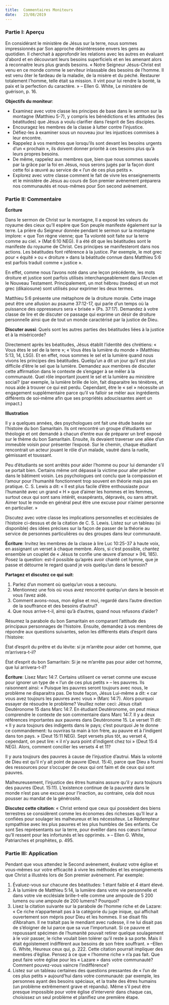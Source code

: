 ```yaml
---
title:  Commentaires Moniteurs
date:   23/08/2019
---
```


### Partie I: Aperçu

En considérant le ministère de Jésus sur la terre, nous sommes impressionnés par Son approche désintéressée envers les gens au quotidien. Il cherchait à approfondir les relations avec les autres en évaluant d’abord et en découvrant leurs besoins superficiels et en les amenant alors à reconnaitre leurs plus grands besoins. « Notre Seigneur Jésus-Christ est venu en ce monde comme le serviteur inlassable des besoins de l’homme. Il est venu ôter le fardeau de la maladie, de la misère et du péché. Restaurer totalement l’homme, telle était sa mission. Il vint pour lui rendre la bonté, la paix et la perfection du caractère. » – Ellen G. White, Le ministère de guérison, p. 16.

**Objectifs du moniteur**:

- Examinez avec votre classe les principes de base dans le sermon sur la montagne (Matthieu 5-7), y compris les bénédictions et les attitudes (les béatitudes) que Jésus a voulu clarifier dans l’esprit de Ses disciples.
- Encouragez les membres de la classe à lutter contre l’injustice.
- Défiez-les à examiner sous un nouveau jour les injustices commises à leur encontre.
- Rappelez à vos membres que lorsqu’ils sont devant les besoins urgents d’un « prochain », ils doivent donner priorité à ces besoins plus qu’à leurs propres besoins.
- De même, rappelez aux membres que, bien que nous sommes sauvés par la grâce par la foi en Jésus, nous serons jugés par la façon dont cette foi a œuvré au service de « l’un de ces plus petits ».
- Explorez avec votre classe comment le fait de vivre les enseignements et le ministère de Jésus au cours de Son premier avènement préparera nos communautés et nous-mêmes pour Son second avènement.

### Partie II: Commentaire

**Écriture**

Dans le sermon de Christ sur la montagne, Il a exposé les valeurs du royaume des cieux qu’Il espère que Son peuple manifeste également sur la terre. La prière du Seigneur donnée pendant le sermon sur la montagne implore: « que Ton règne vienne; que Ta volonté soit faite sur la terre comme au ciel. » (Mat 6:10 NEG). Il a été dit que les béatitudes sont le manifeste du royaume de Christ. Ces principes se manifesteront dans nos actions. Les béatitudes font référence à la justice. Par exemple, le mot grec pour « équité » ou « droiture » dans la béatitude connue dans Matthieu 5:6 est parfois traduit comme « justice ».

En effet, comme nous l’avons noté dans une leçon précédente, les mots droiture et justice sont parfois utilisés interchangeablement dans l’Ancien et le Nouveau Testament. Principalement, un mot hébreu (tsedeq) et un mot grec (dikaiosune) sont utilisés pour exprimer les deux termes.

Matthieu 5:6 présente une métaphore de la droiture morale. Cette image peut être une allusion au psaume 37:12-17, qui parle d’un temps où la puissance des oppresseurs sera « brisée » (Ps. 37:17). Demandez à votre classe de lire et de discuter ce passage qui exprime un désir de droiture personnelle ainsi que de tout un monde caractérisé par la justice de Dieu.

**Discuter aussi**: Quels sont les autres parties des béatitudes liées à la justice et à la miséricorde?

Directement après les béatitudes, Jésus établit l’identité des chrétiens: « Vous êtes le sel de la terre »; « Vous êtes la lumière du monde » (Matthieu 5:13, 14, LSG). Et en effet, nous sommes le sel et la lumière quand nous vivons les principes des béatitudes. Quelqu’un a dit un jour qu’il est plus difficile d’être le sel que la lumière. Demandez aux membres de discuter cette affirmation dans le contexte de s’engager à se mêler à la communauté. Quel rôle important jouent le sel et la lumière au ministère social? (par exemple, la lumière brille de loin, fait disparaitre les ténèbres, et nous aide à trouver ce qui est perdu. Cependant, être le « sel » nécessite un engagement supplémentaire parce qu’il va falloir se mêler aux ingrédients différents de soi-même afin que ses propriétés adoucissantes aient un impact.)

**Illustration**

Il y a quelques années, des psychologues ont fait une étude basée sur l’histoire du bon Samaritain. Ils ont rencontré un groupe d’étudiants en théologie et ont demandé à chacun d’entre eux de préparer un bref exposé sur le thème du bon Samaritain. Ensuite, ils devaient traverser une allée d’un immeuble voisin pour présenter l’exposé. Sur le chemin, chaque étudiant rencontrait un acteur jouant le rôle d’un malade, vautré dans la ruelle, gémissant et toussant.

Peu d’étudiants se sont arrêtés pour aider l’homme ou pour lui demander s’il se portait bien. Certains même ont dépassé la victime pour aller prêcher dans le bâtiment voisin. Les psychologues ont conclu que la compassion et l’amour pour l’humanité fonctionnent trop souvent en théorie mais pas en pratique. C. S. Lewis a dit: « Il est plus facile d’être enthousiaste pour l’humanité avec un grand « H » que d’aimer les hommes et les femmes, surtout ceux qui sont sans intérêt, exaspérants, dépravés, ou sans attrait. Aimer tout le monde en général peut être une excuse pour n’aimer personne en particulier. »

Discutez avec votre classe les implications personnelles et ecclésiales de l’histoire ci-dessus et de la citation de C. S. Lewis. Listez sur un tableau (si disponible) des idées précises sur la façon de passer de la théorie au service de personnes particulières ou des groupes dans leur communauté.

**Écriture**: Invitez les membres de la classe à lire Luc 10:25-37 à haute voix, en assignant un verset à chaque membre. Alors, si c’est possible, chantez ensemble un couplet de « Jésus te confie une œuvre d’amour » (HL 185). Posez la question: est-il possible qu’après avoir chanté cet hymne, que je passe et détourne le regard quand je vois quelqu’un dans le besoin?

**Partagez et discutez ce qui suit**:

1. Parlez d’un moment où quelqu’un vous a secouru.
2. Mentionnez une fois où vous avez rencontré quelqu’un dans le besoin et vous l’avez aidé.
3. Comment avons-nous, mon église et moi, regardé dans l’autre direction de la souffrance et des besoins d’autrui?
4. Que nous arrive-t-il, ainsi qu’à d’autres, quand nous refusons d’aider?

Résumez la parabole du bon Samaritain en comparant l’attitude des principaux personnages de l’histoire. Ensuite, demandez à vos membres de répondre aux questions suivantes, selon les différents états d’esprit dans l’histoire:

État d’esprit du prêtre et du lévite: si je m’arrête pour aider cet homme, que m’arrivera-t-il?

État d’esprit du bon Samaritain: Si je ne m’arrête pas pour aider cet homme, que lui arrivera-t-il?

**Écriture**: Lisez Marc 14:7. Certains utilisent ce verset comme une excuse pour ignorer un type de « l’un de ces plus petits » – les pauvres. Ils raisonnent ainsi: « Puisque les pauvres seront toujours avec nous, le problème ne disparaitra pas. De toute façon, Jésus Lui-même a dit: « car vous avez toujours les pauvres avec vous » (Marc 14:7). Alors pourquoi essayer de résoudre le problème? Veuillez noter ceci: Jésus citait Deutéronome 15 dans Marc 14:7. En étudiant Deutéronome, on peut mieux comprendre le contexte de son commentaire dans Marc 14:7. Il y a deux références importantes aux pauvres dans Deutéronome 15. Le verset 11 dit: « Il y aura toujours des indigents dans le pays; c’est pourquoi Je te donne ce commandement: tu ouvriras ta main à ton frère, au pauvre et à l’indigent dans ton pays. » (Deut 15:11 NEG). Sept versets plus tôt, au verset 4, cependant, on peut lire: « il n’y aura point d’indigent chez toi » (Deut 15:4 NEG). Alors, comment concilier les versets 4 et 11?

Il y aura toujours des pauvres à cause de l’injustice d’autrui. Mais la volonté de Dieu est qu’il n’y ait point de pauvre (Deut. 15:4), parce que Dieu a fourni des ressources pour s’occuper de ceux qui ont faim et de ceux qui sont pauvres.

Malheureusement, l’injustice des êtres humains assure qu’il y aura toujours des pauvres (Deut. 15:11). L’existence continue de la pauvreté dans le monde n’est pas une excuse pour l’inaction, au contraire, cela doit nous pousser au mandat de la générosité.

**Discutez cette citation**: « Christ entend que ceux qui possèdent des biens terrestres se considèrent comme les économes des richesses qu’Il leur a confiées pour soulager les malheureux et les nécessiteux. Le Rédempteur sympathise avec les plus pauvres et les plus humbles de Ses enfants. Ce sont Ses représentants sur la terre, pour éveiller dans nos cœurs l’amour qu’Il ressent pour les infortunés et les opprimés. » – Ellen G. White, Patriarches et prophètes, p. 495.

### Partie III: Application

Pendant que vous attendez le Second avènement, évaluez votre église et vous-mêmes sur votre efficacité à vivre les méthodes et les enseignements que Christ a illustrés lors de Son premier avènement. Par exemple:

1. Évaluez-vous sur chacune des béatitudes: 1 étant faible et 4 étant élevé.
2. À la lumière de Matthieu 5:14, la lumière dans votre vie personnelle et dans votre vie ecclésiale brille-t-elle comme une ampoule de 5 200 lumens ou une ampoule de 200 lumens? Pourquoi?
3. Lisez la citation suivante sur la parabole de l’homme riche et de Lazare: « Ce riche n’appartenait pas à la catégorie du juge inique, qui affichait ouvertement son mépris pour Dieu et les hommes. Il se disait fils d’Abraham. Il ne traitait pas le mendiant avec rudesse, il ne lui disait pas de s’éloigner de lui parce que sa vue l’importunait. Si ce pauvre et repoussant spécimen de l’humanité pouvait retirer quelque soulagement à le voir passer, le riche voulait bien tolérer qu’il reste à sa porte. Mais il était égoïstement indifférent aux besoins de son frère souffrant. » –Ellen G. White, Heureux ceux qui, p. 222. Cette citation pourrait impliquer des membres d’église. Pensez à ce que « l’homme riche » n’a pas fait. Que peut faire votre église pour les « Lazare » dans votre communauté? Comment pouvez-vous vaincre l’indifférence?
4. Listez sur un tableau certaines des questions pressantes de « l’un de ces plus petits » aujourd’hui dans votre communauté: par exemple, les personnes ayant des besoins spéciaux, et la traite des êtres humains (un problème extrêmement grave et répandu). Même s’il peut être presque impossible pour votre église d’intervenir dans chaque cas, choisissez un seul problème et planifiez une première étape. 